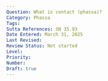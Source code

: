 ```yaml
---
Question: What is contact (phassa)?
Category: Phassa
Tags:
Sutta References: SN 35.93
Date Entered: March 31, 2025
Last Revised:
Review Status: Not started
Level: 
Priority: 
Number: 
Draft: true
---
```

